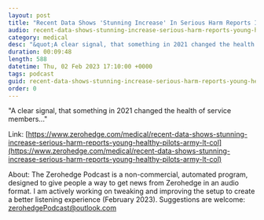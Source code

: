 ```yaml
---
layout: post
title: "Recent Data Shows 'Stunning Increase' In Serious Harm Reports In Young Healthy Pilots: Army Lt. Col. Theresa Long"
audio: recent-data-shows-stunning-increase-serious-harm-reports-young-healthy-pilots-army-lt-col-0
category: medical
desc: "&quot;A clear signal, that something in 2021 changed the health of service members...&quot;"
duration: 00:09:48
length: 588
datetime: Thu, 02 Feb 2023 17:10:00 +0000
tags: podcast
guid: recent-data-shows-stunning-increase-serious-harm-reports-young-healthy-pilots-army-lt-col-0
order: 0
---
```

&quot;A clear signal, that something in 2021 changed the health of service members...&quot;

Link: [https://www.zerohedge.com/medical/recent-data-shows-stunning-increase-serious-harm-reports-young-healthy-pilots-army-lt-col](https://www.zerohedge.com/medical/recent-data-shows-stunning-increase-serious-harm-reports-young-healthy-pilots-army-lt-col)

About: The Zerohedge Podcast is a non-commercial, automated program, designed to give people a way to get news from Zerohedge in an audio format.  I am actively working on tweaking and improving the setup to create a better listening experience (February 2023).  Suggestions are welcome: [zerohedgePodcast@outlook.com](mailto:zerohedgePodcast@outlook.com)